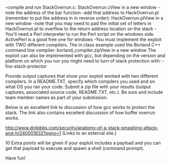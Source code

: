 -compile and run StackOverrun.c: StackOverrun.cView in a new window
-note the address of the bar function
-add that address to HackOverrun.pl (remember to put the address in in reverse order): HackOverrun.plView in a new window
-note that you may need to pad the initial set of letters in HackOverrun.pl to overflow to the return address location on the stack
-You'll need a Perl interpreter to run the Perl script on the windows side. ActivePerl is a good free one for windows
-You must implement the exploit with TWO different compilers. The in class example used the Borland C++ command line compiler: borland_compiler.zipView in a new window  The exploit can also be implemented with gcc, but depending on the version and platform on which you run you might need to turn of stack protection with: -fno-stack-protector

Provide output captures that show your exploit worked with two different compilers.  In a README.TXT, specify which compilers you used and on what OS you ran your code.  Submit a zip file with your results (output captures, associated source code, README.TXT, etc.).  Be sure and include team member names as part of your submission.

Below is an excellent link to discussion of how gcc works to protect the stack.  The link also contains excellent discussion of how buffer overrun works.

http://www.drdobbs.com/security/anatomy-of-a-stack-smashing-attack-and-h/240001832?pgno=1 (Links to an external site.)

10 Extra points will be given if your exploit includes a payload and you can get that payload to execute and spawn a shell (command prompt).

Have fun!
